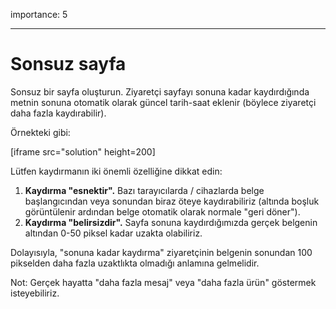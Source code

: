 importance: 5

---

# Sonsuz sayfa

Sonsuz bir sayfa oluşturun. Ziyaretçi sayfayı sonuna kadar kaydırdığında metnin sonuna otomatik olarak güncel tarih-saat eklenir (böylece ziyaretçi daha fazla kaydırabilir).

Örnekteki gibi:

[iframe src="solution" height=200]

Lütfen kaydırmanın iki önemli özelliğine dikkat edin:

1. **Kaydırma "esnektir".** Bazı tarayıcılarda / cihazlarda belge başlangıcından veya sonundan biraz öteye kaydırabiliriz (altında boşluk görüntülenir ardından belge otomatik olarak normale "geri döner").
2. **Kaydırma "belirsizdir".**  Sayfa sonuna kaydırdığımızda gerçek belgenin altından 0-50 piksel kadar uzakta olabiliriz.

Dolayısıyla, "sonuna kadar kaydırma" ziyaretçinin belgenin sonundan 100 pikselden daha fazla uzaktlıkta olmadığı anlamına gelmelidir.

Not: Gerçek hayatta "daha fazla mesaj" veya "daha fazla ürün" göstermek isteyebiliriz.
